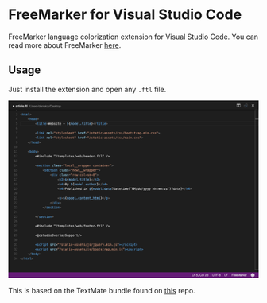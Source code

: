 # FreeMarker for Visual Studio Code
FreeMarker language colorization extension for Visual Studio Code. You can read more about FreeMarker [here](http://freemarker.incubator.apache.org/).

## Usage
Just install the extension and open any `.ftl` file.

![FreeMarker Syntax Highlight](/images/vscode-freemarker-syntax.png "FreeMarker Syntax Hightlight")

This is based on the TextMate bundle found on [this](https://github.com/bburbach/textmate-freemarker-bundle) repo.